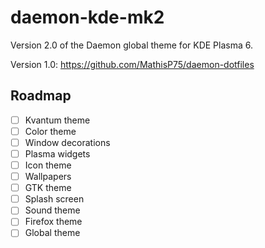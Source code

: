 # daemon-kde-mk2
Version 2.0 of the Daemon global theme for KDE Plasma 6.

Version 1.0: https://github.com/MathisP75/daemon-dotfiles

## Roadmap
- [ ] Kvantum theme
- [ ] Color theme
- [ ] Window decorations
- [ ] Plasma widgets
- [ ] Icon theme
- [ ] Wallpapers
- [ ] GTK theme
- [ ] Splash screen
- [ ] Sound theme
- [ ] Firefox theme
- [ ] Global theme